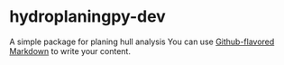# hydroplaningpy-dev

A simple package for planing hull analysis
You can use [Github-flavored Markdown](https://guides.github.com/features/mastering-markdown/)
to write your content.
